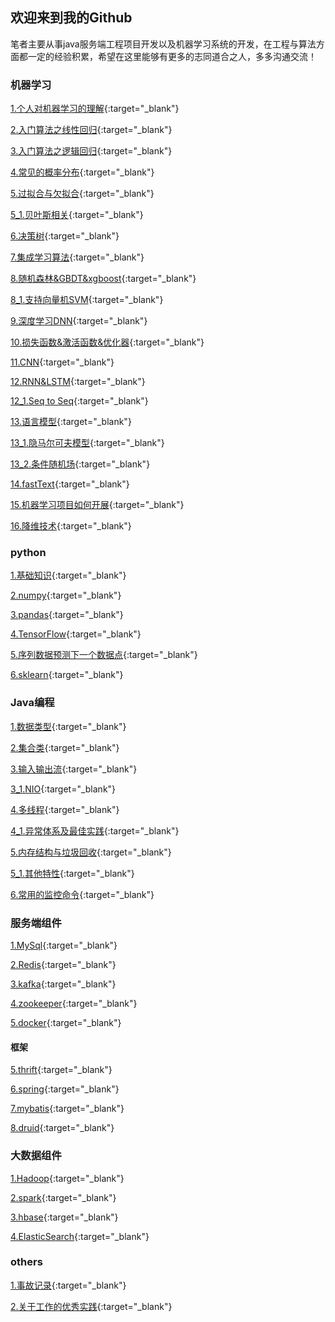 ## 欢迎来到我的Github

笔者主要从事java服务端工程项目开发以及机器学习系统的开发，在工程与算法方面都一定的经验积累，希望在这里能够有更多的志同道合之人，多多沟通交流！

### 机器学习

[1.个人对机器学习的理解](/docs/ml/1.md){:target="_blank"}

[2.入门算法之线性回归](/docs/ml/2.md){:target="_blank"}

[3.入门算法之逻辑回归](/docs/ml/3.md){:target="_blank"}

[4.常见的概率分布](/docs/ml/4.md){:target="_blank"}

[5.过拟合与欠拟合](/docs/ml/5.md){:target="_blank"}

[5_1.贝叶斯相关](/docs/ml/5_1.md){:target="_blank"}

[6.决策树](/docs/ml/6.md){:target="_blank"}

[7.集成学习算法](/docs/ml/7.md){:target="_blank"}

[8.随机森林&GBDT&xgboost](/docs/ml/8.md){:target="_blank"}

[8_1.支持向量机SVM](/docs/ml/8_1.md){:target="_blank"}

[9.深度学习DNN](/docs/ml/9.md){:target="_blank"}

[10.损失函数&激活函数&优化器](/docs/ml/10.md){:target="_blank"}

[11.CNN](/docs/ml/11.md){:target="_blank"}

[12.RNN&LSTM](/docs/ml/12.md){:target="_blank"}

[12_1.Seq to Seq](/docs/ml/12_1.md){:target="_blank"}

[13.语言模型](/docs/ml/13.md){:target="_blank"}

[13_1.隐马尔可夫模型](/docs/ml/13_1.md){:target="_blank"}

[13_2.条件随机场](/docs/ml/13_1.md){:target="_blank"}

[14.fastText](/docs/ml/14.md){:target="_blank"}

[15.机器学习项目如何开展](/docs/ml/15.md){:target="_blank"}

[16.降维技术](/docs/ml/16.md){:target="_blank"}

<!-- [16.面试精选](/docs/ml/16.md){:target="_blank"} -->

### python

[1.基础知识](/docs/python/1.md){:target="_blank"}

[2.numpy](/docs/python/2.md){:target="_blank"}

[3.pandas](/docs/python/3.md){:target="_blank"}

[4.TensorFlow](/docs/python/4.md){:target="_blank"}

[5.序列数据预测下一个数据点](/docs/python/5.md){:target="_blank"}

[6.sklearn](/docs/python/6.md){:target="_blank"}
<!-- [6.面试精选](/docs/python/6.md){:target="_blank"} -->

### Java编程

[1.数据类型](/docs/java/1.md){:target="_blank"}

[2.集合类](/docs/java/2.md){:target="_blank"}

[3.输入输出流](/docs/java/3.md){:target="_blank"}

[3_1.NIO](/docs/java/3_1.md){:target="_blank"}

[4.多线程](/docs/java/4.md){:target="_blank"}

[4_1.异常体系及最佳实践](/docs/java/4_1.md){:target="_blank"}

[5.内存结构与垃圾回收](/docs/java/5.md){:target="_blank"}

[5_1.其他特性](/docs/java/5_1.md){:target="_blank"}

[6.常用的监控命令](/docs/java/6.md){:target="_blank"}

<!-- [7.面试精选](/docs/java/7.md){:target="_blank"} -->

### 服务端组件

[1.MySql](https://guides.github.com/features/mastering-markdown/){:target="_blank"}

[2.Redis](https://guides.github.com/features/mastering-markdown/){:target="_blank"}

[3.kafka](https://guides.github.com/features/mastering-markdown/){:target="_blank"}

[4.zookeeper](https://guides.github.com/features/mastering-markdown/){:target="_blank"}

[5.docker](https://guides.github.com/features/mastering-markdown/){:target="_blank"}

<!-- [6.面试精选](https://guides.github.com/features/mastering-markdown/){:target="_blank"} -->

#### 框架

[5.thrift](https://guides.github.com/features/mastering-markdown/){:target="_blank"}

[6.spring](https://guides.github.com/features/mastering-markdown/){:target="_blank"}

[7.mybatis](https://guides.github.com/features/mastering-markdown/){:target="_blank"}

[8.druid](https://guides.github.com/features/mastering-markdown/){:target="_blank"}

<!-- [9.面试精选](https://guides.github.com/features/mastering-markdown/){:target="_blank"} -->

### 大数据组件

[1.Hadoop](/docs/bigData/1.md){:target="_blank"}

[2.spark](/docs/bigData/2.md){:target="_blank"}

[3.hbase](https://guides.github.com/features/mastering-markdown/){:target="_blank"}

[4.ElasticSearch](/docs/bigData/4.md){:target="_blank"}

<!-- [5.面试精选](https://guides.github.com/features/mastering-markdown/){:target="_blank"} -->

### others

[1.事故记录](/docs/others/1.md){:target="_blank"}

[2.关于工作的优秀实践](/docs/others/2.md){:target="_blank"}

